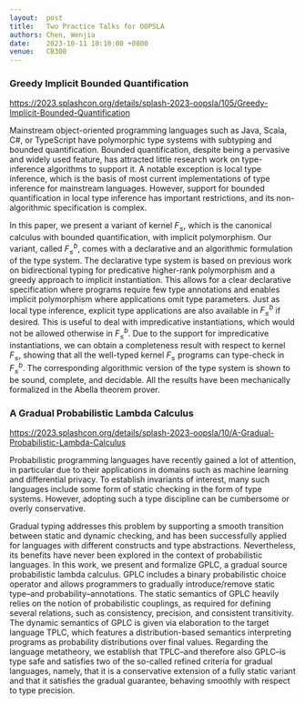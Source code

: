 ```yaml
---
layout:  post
title:   Two Practice Talks for OOPSLA
authors: Chen, Wenjia
date:    2023-10-11 10:10:00 +0800
venue:   CB308
---
```




### Greedy Implicit Bounded Quantification

https://2023.splashcon.org/details/splash-2023-oopsla/105/Greedy-Implicit-Bounded-Quantification

Mainstream object-oriented programming languages such as Java, Scala, C#, or TypeScript have polymorphic type systems with subtyping and bounded quantification. Bounded quantification, despite being a pervasive and widely used feature, has attracted little research work on type-inference algorithms to support it. A notable exception is local type inference, which is the basis of most current implementations of type inference for mainstream languages. However, support for bounded quantification in local type inference has important restrictions, and its non-algorithmic specification is complex.

In this paper, we present a variant of kernel $F_{\le}$, which is the canonical calculus with bounded quantification, with implicit polymorphism. Our variant, called $F_{\le}^b$, comes with a declarative and an algorithmic formulation of the type system. The declarative type system is based on previous work on bidirectional typing for predicative higher-rank polymorphism and a greedy approach to implicit instantiation. This allows for a clear declarative specification where programs require few type annotations and enables implicit polymorphism where applications omit type parameters. Just as local type inference, explicit type applications are also available in $F_{\le}^b$ if desired. This is useful to deal with impredicative instantiations, which would not be allowed otherwise in $F_{\le}^b$. Due to the support for impredicative instantiations, we can obtain a completeness result with respect to kernel $F_{\le}$, showing that all the well-typed kernel $F_{\le}$ programs can type-check in $F_{\le}^b$. The corresponding algorithmic version of the type system is shown to be sound, complete, and decidable. All the results have been mechanically formalized in the Abella theorem prover.


### A Gradual Probabilistic Lambda Calculus

https://2023.splashcon.org/details/splash-2023-oopsla/10/A-Gradual-Probabilistic-Lambda-Calculus

Probabilistic programming languages have recently gained a lot of attention, in particular due to their applications in domains such as machine learning and differential privacy. To establish invariants of interest, many such languages include some form of static checking in the form of type systems. However, adopting such a type discipline can be cumbersome or overly conservative.


Gradual typing addresses this problem by supporting a smooth transition between static and dynamic checking, and has been successfully applied for languages with different constructs and type abstractions. Nevertheless, its benefits have never been explored in the context of probabilistic languages.
In this work, we present and formalize GPLC, a gradual source probabilistic lambda calculus. GPLC includes a binary probabilistic choice operator and allows programmers to gradually introduce/remove static type–and probability–annotations. The static semantics of GPLC heavily relies on the notion of probabilistic couplings, as required for defining several relations, such as consistency, precision, and consistent transitivity. The dynamic semantics of GPLC is given via elaboration to the target language TPLC, which features a distribution-based semantics interpreting programs as probability distributions over final values. Regarding the language metatheory, we establish that TPLC–and therefore also GPLC–is type safe and satisfies two of the so-called refined criteria for gradual languages, namely, that it is a conservative extension of a fully static variant and that it satisfies the gradual guarantee, behaving smoothly with respect to type precision.